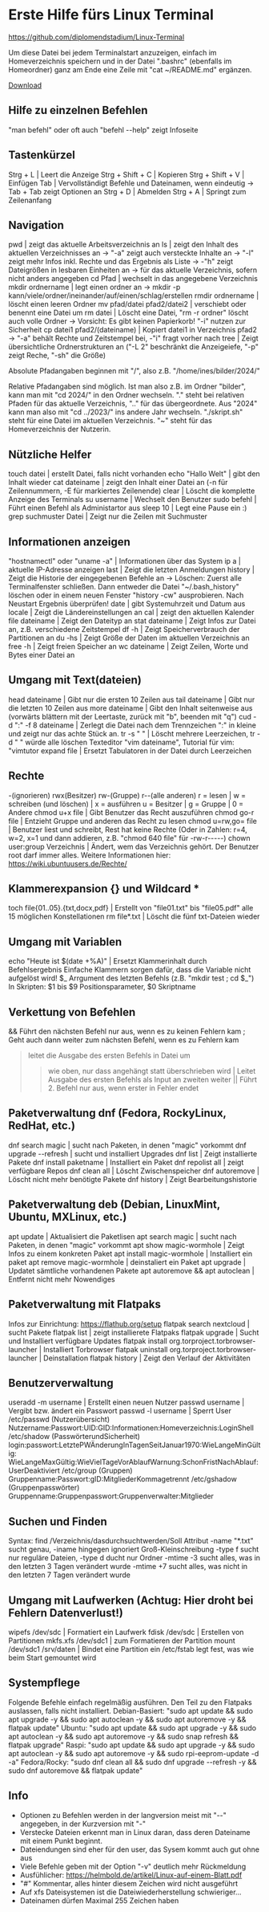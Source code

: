 
# Erste Hilfe fürs Linux Terminal
https://github.com/diplomendstadium/Linux-Terminal

Um diese Datei bei jedem Terminalstart anzuzeigen, einfach im 
Homeverzeichnis speichern und in der Datei ".bashrc" (ebenfalls
im Homeordner) ganz am Ende eine Zeile mit "cat ~/README.md" ergänzen.

[Download](https://github.com/diplomendstadium/Linux-Terminal/raw/main/README.md)

## Hilfe zu einzelnen Befehlen
"man befehl" oder oft auch "befehl --help" zeigt Infoseite

## Tastenkürzel
Strg + L | Leert die Anzeige
Strg + Shift + C | Kopieren
Strg + Shift + V | Einfügen
Tab | Vervollständigt Befehle und Dateinamen, wenn eindeutig
  -> Tab + Tab zeigt Optionen an
Strg + D | Abmelden
Strg + A | Springt zum Zeilenanfang

## Navigation
pwd | zeigt das aktuelle Arbeitsverzeichnis an
ls | zeigt den Inhalt des aktuellen Verzeichnisses an
  -> "-a" zeigt auch versteckte Inhalte an
  -> "-l" zeigt mehr Infos inkl. Rechte und das Ergebnis als Liste
  -> -"h" zeigt Dateigrößen in lesbaren Einheiten an
  -> für das aktuelle Verzeichnis, sofern nicht anders angegeben
cd Pfad | wechselt in das angegebene Verzeichnis
mkdir ordnername | legt einen ordner an
  -> mkdir -p kann/viele/ordner/ineinander/auf/einen/schlag/erstellen
rmdir ordnername | löscht einen leeren Ordner
mv pfad/datei pfad2/datei2 | verschiebt oder benennt eine Datei um
rm datei | Löscht eine Datei, "rm -r ordner" löscht auch volle Ordner
  -> Vorsicht: Es gibt keinen Papierkorb! "-i" nutzen zur Sicherheit
cp datei1 pfad2/(dateiname) | Kopiert datei1 in Verzeichnis pfad2
  -> "-a" behält Rechte und Zeitstempel bei, -"i" fragt vorher nach
tree | Zeigt übersichtliche Ordnerstrukturen an ("-L 2" beschränkt die
  Anzeigeiefe, "-p" zeigt Reche, "-sh" die Größe)

Absolute Pfadangaben beginnen mit "/", also z.B. "/home/ines/bilder/2024/"

Relative Pfadangaben sind möglich. Ist man also z.B. im Ordner "bilder", 
  kann man mit "cd 2024/" in den Ordner wechseln. "." steht bei relativen
  Pfaden für das aktuelle Verzeichnis, ".." für das übergeordnete.
  Aus "2024" kann man also mit "cd ../2023/" ins andere Jahr wechseln.
  "./skript.sh" steht für eine Datei im aktuellen Verzeichnis.
  "~" steht für das Homeverzeichnis der Nutzerin.

## Nützliche Helfer
touch datei | erstellt Datei, falls nicht vorhanden
echo "Hallo Welt" | gibt den Inhalt wieder
cat dateiname | zeigt den Inhalt einer Datei an (-n für Zeilennummern, 
  -E für markiertes Zeilenende)
clear | Löscht die komplette Anzeige des Terminals
su username | Wechselt den Benutzer
sudo befehl | Führt einen Befehl als Administartor aus
sleep 10 | Legt eine Pause ein :)
grep suchmuster Datei | Zeigt nur die Zeilen mit Suchmuster

## Informationen anzeigen
"hostnamectl" oder "uname -a" | Informationen über das System
ip a | aktuelle IP-Adresse anzeigen
last | Zeigt die letzten Anmeldungen
history | Zeigt die Historie der eingegebenen Befehle an
  -> Löschen: Zuerst alle Terminalfenster schließen. Dann entweder
     die Datei "~/.bash_history" löschen oder in einem neuen Fenster
     "history -cw" ausprobieren. Nach Neustart Ergebnis überprüfen!
date | gibt Systemuhrzeit und Datum aus
locale | Zeigt die Ländereinstellungen an
cal | zeigt den aktuellen Kalender
file dateiname | Zeigt den Dateityp an
stat dateiname | Zeigt Infos zur Datei an, z.B. verschiedene Zeitstempel
df -h | Zeigt Speicherverbrauch der Partitionen an
du -hs | Zeigt Größe der Daten im aktuellen Verzeichnis an
free -h | Zeigt freien Speicher an
wc dateiname | Zeigt Zeilen, Worte und Bytes einer Datei an

## Umgang mit Text(dateien)
head dateiname | Gibt nur die ersten 10 Zeilen aus
tail dateiname | Gibt nur die letzten 10 Zeilen aus
more dateiname | Gibt den Inhalt seitenweise aus (vorwärts blättern mit der
  Leertaste, zurück mit "b", beenden mit "q")
cud -d ":" -f 8 dateiname | Zerlegt die Datei nach dem Trennzeichen ":" in kleine
  und zeigt nur das achte Stück an.
tr -s " " | Löscht mehrere Leerzeichen, tr -d " " würde alle löschen
Texteditor "vim dateiname", Tutorial für vim: "vimtutor
expand file | Ersetzt Tabulatoren in der Datei durch Leerzeichen

## Rechte
-(ignorieren) rwx(Besitzer) rw-(Gruppe) r--(alle anderen)
r = lesen | w = schreiben (und löschen) | x = ausführen
u = Besitzer | g = Gruppe | 0 = Andere
chmod u+x file | Gibt Benutzer das Recht auszuführen
chmod go-r file | Entzieht Gruppe und anderen das Recht zu lesen
chmod u=rw,go= file | Benutzer liest und schreibt, Rest hat keine Rechte
(Oder in Zahlen: r=4, w=2, x=1 und dann addieren,
z.B. "chmod 640 file" für -rw-r-----)
chown user:group Verzeichnis | Ändert, wem das Verzeichnis gehört.
Der Benutzer root darf immer alles.
Weitere Informationen hier: https://wiki.ubuntuusers.de/Rechte/

## Klammerexpansion {} und Wildcard *
toch file{01..05}.{txt,docx,pdf} | Erstellt von "file01.txt" bis
  "file05.pdf" alle 15 möglichen Konstellationen
rm file*.txt | Löscht die fünf txt-Dateien wieder

## Umgang mit Variablen
echo "Heute ist $(date +%A)" | Ersetzt Klammerinhalt durch Befehlsergebnis
  Einfache Klammern sorgen dafür, dass die Variable nicht aufgelöst wird!
$_ Arrgument des letzten Befehls (z.B. "mkdir test ; cd $_")
In Skripten: $1 bis $9 Positionsparameter, $0 Skriptname

## Verkettung von Befehlen
 &&  Führt den nächsten Befehl nur aus, wenn es zu keinen Fehlern kam
 ;   Geht auch dann weiter zum nächsten Befehl, wenn es zu Fehlern kam
 >   leitet die Ausgabe des ersten Befehls in Datei um
 >>  wie oben, nur dass angehängt statt überschrieben wird
 |   Leitet Ausgabe des ersten Befehls als Input an zweiten weiter
 ||  Führt 2. Befehl nur aus, wenn erster in Fehler endet

## Paketverwaltung dnf (Fedora, RockyLinux, RedHat, etc.)
dnf search magic | sucht nach Paketen, in denen "magic" vorkommt
dnf upgrade --refresh | sucht und installiert Upgrades
dnf list | Zeigt installierte Pakete
dnf install paketname | Installiert ein Paket
dnf repolist all | zeigt verfügbare Repos
dnf clean all | Löscht Zwischenspeicher
dnf autoremove | Löscht nicht mehr benötigte Pakete
dnf history | Zeigt Bearbeitungshistorie

## Paketverwaltung deb (Debian, LinuxMint, Ubuntu, MXLinux, etc.)
apt update | Aktualisiert die Paketlisen
apt search magic | sucht nach Paketen, in denen "magic" vorkommt
apt show magic-wormhole | Zeigt Infos zu einem konkreten Paket
apt install magic-wormhole | Installiert ein paket
apt remove magic-wormhole | deinstaliert ein Paket
apt upgrade | Updatet sämtliche vorhandenen Pakete
apt autoremove && apt autoclean | Entfernt nicht mehr Nowendiges

## Paketverwaltung mit Flatpaks
Infos zur Einrichtung: https://flathub.org/setup
flatpak search nextcloud | sucht Pakete
flatpak list | zeigt installierete Flatpaks
flatpak upgrade | Sucht und Installiert verfügbare Updates
flatpak install org.torproject.torbrowser-launcher | Installiert Torbrowser
flatpak uninstall org.torproject.torbrowser-launcher | Deinstallation
flatpak history | Zeigt den Verlauf der Aktivitäten

## Benutzerverwaltung
useradd -m username | Erstellt einen neuen Nutzer
passwd username | Vergibt bzw. ändert ein Passwort
passwd -l username | Sperrt User
/etc/passwd (Nutzerübersicht)
  Nutzername:Passwort:UID:GID:Informationen:Homeverzeichnis:LoginShell
/etc/shadow (PasswörterundSicherheit)
  login:passwort:LetztePWÄnderungInTagenSeitJanuar1970:WieLangeMinGültig:
  WieLangeMaxGültig:WieVielTageVorAblaufWarnung:SchonFristNachAblauf:
  UserDeaktiviert
/etc/group (Gruppen)
  Gruppenname:Passwort:gID:MitgliederKommagetrennt
/etc/gshadow (Gruppenpasswörter)
  Gruppenname:Gruppenpasswort:Gruppenverwalter:Mitglieder

## Suchen und Finden
Syntax: find /Verzeichnis/dasdurchsuchtwerden/Soll Attribut
-name "*.txt" sucht genau, -iname hingegen ignoriert Groß-Kleinschreibung
-type f sucht nur reguläre Dateien, -type d ducht nur Ordner
-mtime -3 sucht alles, was in den letzten 3 Tagen verändert wurde
-mtime +7 sucht alles, was nicht in den letzten 7 Tagen verändert wurde

## Umgang mit Laufwerken (Achtug: Hier droht bei Fehlern Datenverlust!)
wipefs /dev/sdc | Formatiert ein Laufwerk
fdisk /dev/sdc | Erstellen von Partitionen
mkfs.xfs /dev/sdc1 | zum Formatieren der Partition
mount /dev/sdc1 /srv/daten | Bindet eine Partition ein
/etc/fstab legt fest, was wie beim Start gemountet wird

## Systempflege
Folgende Befehle einfach regelmäßig ausführen. Den Teil zu den Flatpaks
  auslassen, falls nicht installiert.
Debian-Basiert: "sudo apt update && sudo apt upgrade -y && 
  sudo apt autoclean -y && sudo apt autoremove -y && flatpak update"
Ubuntu: "sudo apt update && sudo apt upgrade -y && sudo apt 
  autoclean -y && sudo apt autoremove -y && sudo snap refresh &&
  flatpak upgrade"
Raspi: "sudo apt update && sudo apt upgrade -y && sudo apt autoclean -y 
  && sudo apt autoremove -y && sudo rpi-eeprom-update -d -a"
Fedora/Rocky: "sudo dnf clean all && sudo dnf upgrade --refresh -y && 
  sudo dnf autoremove && flatpak update"

## Info
- Optionen zu Befehlen werden in der langversion meist mit "--" angegeben,
  in der Kurzversion mit "-"
- Verstecke Dateien erkennt man in Linux daran, dass deren Dateiname
  mit einem Punkt beginnt.
- Dateiendungen sind eher für den user, das Sysem kommt auch gut ohne aus
- Viele Befehle geben mit der Option "-v" deutlich mehr Rückmeldung
- Ausfühlicher: https://helmbold.de/artikel/Linux-auf-einem-Blatt.pdf
- "#" Kommentar, alles hinter diesem Zeichen wird nicht ausgeführt
- Auf xfs Dateisystemen ist die Dateiwiederherstellung schwieriger...
- Dateinamen dürfen Maximal 255 Zeichen haben
